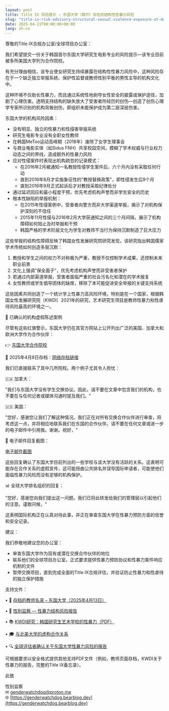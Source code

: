 ```yaml
---
layout: post
title: Title IX 风险提示 — 东国大学（首尔）存在的结构性性暴力风险
slug: "title-ix-risk-advisory-structural-sexual-violence-exposure-at-dongguk-university-seoul-zh-ch"
date: 2025-04-21T00:00:00+00:00
lang: zh-cn
---
```


尊敬的Title IX合规办公室/全球项目办公室：

我们希望提交一份关于韩国首尔东国大学研究生电影专业的风险提示—该专业目前被多所美国大学列为合作院校。

有充分理由相信，该专业使女研究生持续暴露在结构性性暴力风险中，这种风险存在于一个缺乏独立举报系统、保护性监督或教师性别平衡的男性主导的机构文化中。

这种环境不仅助长性暴力，而且通过系统性地剥夺女性安全的披露或保护途径，加剧了心理伤害。透明支持结构的缺失放大了受害者所经历的创伤—创造了创伤心理学专家所识别的机构背叛创伤，即组织未能保护成为第二层深层伤害。

东国大学的机构风险因素：

  * 没有明显、独立的性暴力和性侵害举报系统
  * 研究生电影专业没有全职女性教师
  * 在韩国MeToo运动高峰期（2018年）废除了女学生理事会
  * 与商业电影实体（如Sidus FNH）共享校园空间，模糊了学术权威与行业权力动态之间的界线，造成额外的性暴力风险
  * 应对性侵案件时表现出机构疏忽的记录模式：
    * 在2016年2月被通知一名教授性侵学生案件后，六个月内没有采取任何行动
    * 直到2016年8月才实施象征性的"教授替换政策"，即性侵发生后9个月
    * 直到2016年9月正式起诉后才对教授采取纪律处分
  * 通过延迟回应和最小程度干预，优先考虑机构声誉而非学生安全的历史
  * 根本性缺陷的举报机制：
    * 在2015年性侵案例中，受害者向警方而非大学渠道举报，揭示了对机构保护深刻的不信任
    * 2015年11月性侵与2016年2月大学获通知之间的三个月间隔，展示了机构障碍如何阻止及时举报和干预
    * 韩国严格的学术阶层文化为学生对教师不当行为保持沉默制造了巨大压力

这些举报的结构性障碍反映了韩国女性发展研究院研究发现，该研究指出韩国儒家学术传统如何创造多层沉默：
1. 教授和学生之间的权力不对称极为严重，教授不仅控制学术成果，还控制未来职业前景
2. 文化上强调"保全面子"，优先考虑机构声誉而非受害者保护
3. 若通过内部渠道举报，受害者面临严重的社会污名化和潜在的学术报复
4. 女性教师或学生倡导团体的缺席，移除了本可能促进安全举报的关键支持系统

这些因素共同创造了一个统计学上性暴力高风险环境，特别是在一个国家，根据韩国女性发展研究院（KWDI）2021年的研究，艺术研究生项目是教师性暴力和性虐待风险最高的环境之一。

🧾 已确认的机构虚假陈述案例

尽管有这些红旗警示，东国大学仍在其官方网站上公开列出广泛的美国、加拿大和欧洲大学作为合作伙伴：

👉 [东国大学合作院校](https://www.dongguk.edu/eng/page/554)

📎 2025年4月8日存档：[网络存档链接](https://web.archive.org/web/20250317141009mp_/https://www.dongguk.edu/eng/page/554)

我们已直接联系了其中几所院校。两个例子尤其令人担忧：

🇨🇦 加拿大：

"我们与东国大学没有学生交换协议。因此，请不要在文章中包含我们的机构，也不要在与任何记者或媒体沟通时提及我们。"

🇺🇸 美国：

"您好，感谢您让我们了解这种情况。我们正在对所有交换合作伙伴进行审查，将考虑这一点，并将相应地联系我们在东国的合作伙伴。请不要在任何文章或进一步的电子邮件中引用我。谢谢。祝好，"

📸 电子邮件回复截图：

[电子邮件截图](https://drive.proton.me/urls/95J0T3K37R#RBCO657BAC6a)

这些回复确认了东国大学目前列出的一些学校与该大学没有活跃的关系。这表明可能存在合作关系的虚假宣传，这可能扭曲公共排名并误导国际申请者，可能使他们面临性暴力风险而没有足够的机构保护。

📊 全球大学排名组织的回复：

"您好，感谢您向我们提出这一问题。我们已将此转发给我们的管理层以引起他们的注意。谨致问候，"

这表明国际机构正在认真对待此事，并正在审查东国大学在性暴力预防方面的信誉和安全记录。

建议：

我们恭敬地建议您的办公室：

  * 审查东国大学作为现有或潜在交换合作伙伴的地位
  * 联系他们的全球项目办公室，正式要求提供性暴力预防协议和性暴力案件响应机制的文件
  * 暂停交换项目，直到完成全面的Title IX合规评估，并验证防止性暴力和性虐待的独立保护措施



支持文件：

• 📄 [存档的教师名录 – 东国大学（2025年4月13日）](https://web.archive.org/web/20250413005624/https://www.dongguk.edu/eng/dandae/122#)

• 🧾 [性别监察 — 性暴力结构风险报告](https://genderwatchdog.bearblog.dev/inside-dongguk-a-decade-of-gender-inequality-and-institutional-failure-20162025/)

• 📚 [KWDI研究：韩国研究生艺术学校的性暴力（PDF）](https://drive.proton.me/urls/BAPF2DA400#4RGLR08iLFAJ)

• 🎓 [与北美大学的虚构合作关系](https://genderwatchdog.bearblog.dev/title-ix-and-fake-partnerships-dongguk-university-under-global-review/)

• 🔍 [全球评估者确认关于东国大学性暴力风险的报告](https://genderwatchdog.bearblog.dev/title-ix-and-fake-partnerships-dongguk-university-under-global-review/)

可根据要求以安全格式提供其他支持PDF文件（例如，教师页面存档，KWDI关于性暴力的报告，完整的Title IX备忘录）。

此致

性别监察  
✉ [genderwatchdog@proton.me](mailto:genderwatchdog@proton.me)  
🌐 [https://genderwatchdog.bearblog.dev](https://genderwatchdog.bearblog.dev) 